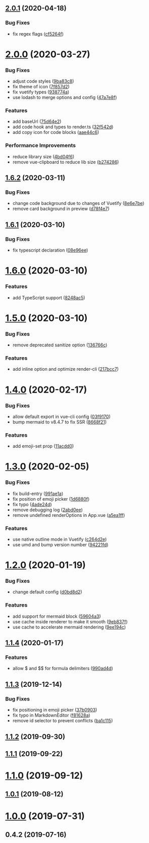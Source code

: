 ## [2.0.1](https://github.com/DCsunset/vuetify-markdown-editor/compare/v2.0.0...v2.0.1) (2020-04-18)


### Bug Fixes

* fix regex flags ([cf5264f](https://github.com/DCsunset/vuetify-markdown-editor/commit/cf5264fa25e5c8142065e299e9c5edb15029f992))



# [2.0.0](https://github.com/DCsunset/vuetify-markdown-editor/compare/v1.6.2...v2.0.0) (2020-03-27)


### Bug Fixes

* adjust code styles ([9ba83c8](https://github.com/DCsunset/vuetify-markdown-editor/commit/9ba83c802aeed7785258bedafd1e58a6146e7294))
* fix theme of icon ([7f857d2](https://github.com/DCsunset/vuetify-markdown-editor/commit/7f857d263ea7ed5faf66752f41f327e06289d666))
* fix vuetify types ([938774a](https://github.com/DCsunset/vuetify-markdown-editor/commit/938774a89883c422bbe1761b60cfceadf45aa5ba))
* use lodash to merge options and config ([47a7e8f](https://github.com/DCsunset/vuetify-markdown-editor/commit/47a7e8f82add828183edece04fc0d693c025cba3))


### Features

* add baseUrl ([75d64e2](https://github.com/DCsunset/vuetify-markdown-editor/commit/75d64e2078149f5782baf6936a77af09f0476b80))
* add code hook and types to render.ts ([32f542d](https://github.com/DCsunset/vuetify-markdown-editor/commit/32f542d2865329d6a18eb8ce00004dba502cd3e9))
* add copy icon for code blocks ([aae44c6](https://github.com/DCsunset/vuetify-markdown-editor/commit/aae44c6206d7af72d3b8526dd9b00fcc49adf572))


### Performance Improvements

* reduce library size ([4bd04f6](https://github.com/DCsunset/vuetify-markdown-editor/commit/4bd04f68c869f57196e024d2f851bb05afb0e664))
* remove vue-clipboard to reduce lib size ([b274286](https://github.com/DCsunset/vuetify-markdown-editor/commit/b274286874c9750b88db84effad1ea40392fb6d3))



## [1.6.2](https://github.com/DCsunset/vuetify-markdown-editor/compare/v1.6.1...v1.6.2) (2020-03-11)


### Bug Fixes

* change code background due to changes of Vuetify ([8e6e7be](https://github.com/DCsunset/vuetify-markdown-editor/commit/8e6e7bea4b0ad6e09645a9bd6113f188a345528e))
* remove card background in preview ([d78f4e7](https://github.com/DCsunset/vuetify-markdown-editor/commit/d78f4e7c9d1f578c1e8e9888de96cce77814743f))



## [1.6.1](https://github.com/DCsunset/vuetify-markdown-editor/compare/v1.6.0...v1.6.1) (2020-03-10)


### Bug Fixes

* fix typescript declaration ([08e96ee](https://github.com/DCsunset/vuetify-markdown-editor/commit/08e96eeb278a6ebc383cb8e0e4bae7eb4f627960))



# [1.6.0](https://github.com/DCsunset/vuetify-markdown-editor/compare/v1.5.0...v1.6.0) (2020-03-10)


### Features

* add TypeScript support ([8248ac5](https://github.com/DCsunset/vuetify-markdown-editor/commit/8248ac551134ac18ba139eaabd74dbc6b265abab))



# [1.5.0](https://github.com/DCsunset/vuetify-markdown-editor/compare/v1.4.0...v1.5.0) (2020-03-10)


### Bug Fixes

* remove deprecated sanitize option ([136766c](https://github.com/DCsunset/vuetify-markdown-editor/commit/136766c7e2263ffeedc743f5bce7d47576a0c3a2))


### Features

* add inline option and optimize render-cli ([217bcc7](https://github.com/DCsunset/vuetify-markdown-editor/commit/217bcc748ec0aae0fcb106da86623a0a272611c1))



# [1.4.0](https://github.com/DCsunset/vuetify-markdown-editor/compare/v1.3.0...v1.4.0) (2020-02-17)


### Bug Fixes

* allow default export in vue-cli config ([03f9170](https://github.com/DCsunset/vuetify-markdown-editor/commit/03f917039c65e6be7014f4fefb186b1b13bad984))
* bump mermaid to v8.4.7 to fix SSR ([8668f21](https://github.com/DCsunset/vuetify-markdown-editor/commit/8668f21a6634be4ce3a74d03388b6c8f09c4c3d3))


### Features

* add emoji-set prop ([11acdd0](https://github.com/DCsunset/vuetify-markdown-editor/commit/11acdd04fbb96ea8510bb02d88327eafb333485b))



# [1.3.0](https://github.com/DCsunset/vuetify-markdown-editor/compare/v1.2.0...v1.3.0) (2020-02-05)


### Bug Fixes

* fix build-entry ([991ae1a](https://github.com/DCsunset/vuetify-markdown-editor/commit/991ae1aee364b6c70b712c9ccca945aad8cce08a))
* fix position of emoji picker ([1d6880f](https://github.com/DCsunset/vuetify-markdown-editor/commit/1d6880f0aed9c1c6dd4eaee37e8cb095d8e46ec6))
* fix typo ([4ade24d](https://github.com/DCsunset/vuetify-markdown-editor/commit/4ade24d314fae055eb7b89cc55ea7692afe41aad))
* remove debugging log ([2abd0ee](https://github.com/DCsunset/vuetify-markdown-editor/commit/2abd0ee5df873b119e07945faca1309529884c0a))
* remove undefined renderOptions in App.vue ([a5ea1ff](https://github.com/DCsunset/vuetify-markdown-editor/commit/a5ea1ffca1c41f74c029625fabdcc3e742586e7e))


### Features

* use native outline mode in Vuetify ([c264d2e](https://github.com/DCsunset/vuetify-markdown-editor/commit/c264d2e530f07c365ef3347f1a6e1924567262ff))
* use umd and bump version number ([94221fd](https://github.com/DCsunset/vuetify-markdown-editor/commit/94221fd26d34358b94e0bacb1310a0e4217e745b))



# [1.2.0](https://github.com/DCsunset/vuetify-markdown-editor/compare/v1.1.4...v1.2.0) (2020-01-19)


### Bug Fixes

* change default config ([d0bd8d2](https://github.com/DCsunset/vuetify-markdown-editor/commit/d0bd8d2ce9c36be1778aabda0e3cddf50940c07c))


### Features

* add support for mermaid block ([59604a3](https://github.com/DCsunset/vuetify-markdown-editor/commit/59604a376c1c1206d0dcbf4465e2913c99d3ddfc))
* use cache inside renderer to make it smooth ([9eb837f](https://github.com/DCsunset/vuetify-markdown-editor/commit/9eb837fedeb4912cb49cf82104d82f8bc7a4a7f6))
* use cache to accelerate mermaid rendering ([9ee194c](https://github.com/DCsunset/vuetify-markdown-editor/commit/9ee194c74042a3c88e24131cc2dd7706939a344f))



## [1.1.4](https://github.com/DCsunset/vuetify-markdown-editor/compare/v1.1.3...v1.1.4) (2020-01-17)


### Features

* allow $ and $$ for formula delimiters ([990ad4d](https://github.com/DCsunset/vuetify-markdown-editor/commit/990ad4d11df395c5c13d97a42d1bece9f3f926b4))



## [1.1.3](https://github.com/DCsunset/vuetify-markdown-editor/compare/v1.1.2...v1.1.3) (2019-12-14)


### Bug Fixes

* fix positioning in emoji picker ([37b0903](https://github.com/DCsunset/vuetify-markdown-editor/commit/37b090312ca98f5eda58e37b9e25f44de995cbfd))
* fix typo in MarkdownEditor ([f81628a](https://github.com/DCsunset/vuetify-markdown-editor/commit/f81628a19427a7859f926e3da038779844a774e1))
* remove id selector to prevent conflicts ([ba1c115](https://github.com/DCsunset/vuetify-markdown-editor/commit/ba1c115dfb4e16158fa8f70c687b22b989fb7f42))



## [1.1.2](https://github.com/DCsunset/vuetify-markdown-editor/compare/v1.1.1...v1.1.2) (2019-09-30)



## [1.1.1](https://github.com/DCsunset/vuetify-markdown-editor/compare/v1.1.0...v1.1.1) (2019-09-22)



# [1.1.0](https://github.com/DCsunset/vuetify-markdown-editor/compare/v1.0.1...v1.1.0) (2019-09-12)



## [1.0.1](https://github.com/DCsunset/vuetify-markdown-editor/compare/v1.0.0...v1.0.1) (2019-08-12)



# [1.0.0](https://github.com/DCsunset/vuetify-markdown-editor/compare/v0.4.2...v1.0.0) (2019-07-31)



## 0.4.2 (2019-07-16)



